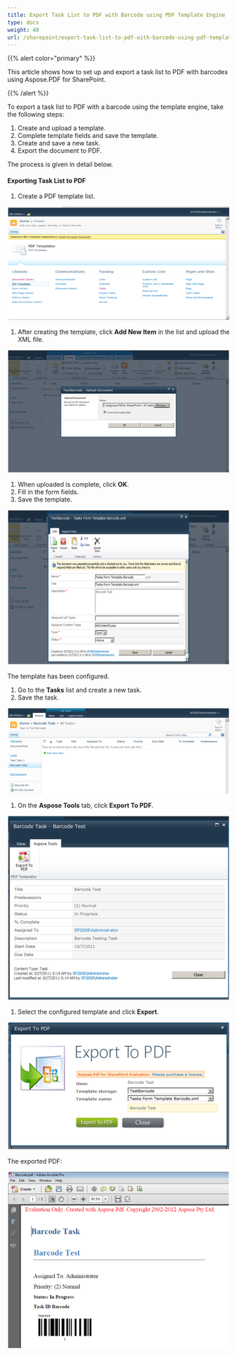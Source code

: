 ```yaml
---
title: Export Task List to PDF with Barcode using PDF Template Engine
type: docs
weight: 40
url: /sharepoint/export-task-list-to-pdf-with-barcode-using-pdf-template-engine/
---
```


{{% alert color="primary" %}} 

This article shows how to set up and export a task list to PDF with barcodes using Aspose.PDF for SharePoint.

{{% /alert %}} 

To export a task list to PDF with a barcode using the template engine, take the following steps:

1. Create and upload a template.
1. Complete template fields and save the template.
1. Create and save a new task.
1. Export the document to PDF.

The process is given in detail below.
#### **Exporting Task List to PDF**
1. Create a PDF template list. 

![todo:image_alt_text](export-task-list-to-pdf-with-barcode-using-pdf-template-engine_1.png)




1. After creating the template, click **Add New Item** in the list and upload the XML file. 

![todo:image_alt_text](export-task-list-to-pdf-with-barcode-using-pdf-template-engine_2.png)




1. When uploaded is complete, click **OK**.
1. Fill in the form fields.
1. Save the template. 

![todo:image_alt_text](export-task-list-to-pdf-with-barcode-using-pdf-template-engine_3.png)



The template has been configured. 

1. Go to the **Tasks** list and create a new task.
1. Save the task. 

![todo:image_alt_text](export-task-list-to-pdf-with-barcode-using-pdf-template-engine_4.png)




1. On the **Aspose Tools** tab, click **Export To PDF**. 

![todo:image_alt_text](export-task-list-to-pdf-with-barcode-using-pdf-template-engine_5.png)

1. Select the configured template and click **Export**. 

![todo:image_alt_text](export-task-list-to-pdf-with-barcode-using-pdf-template-engine_6.png)



The exported PDF: 

![todo:image_alt_text](export-task-list-to-pdf-with-barcode-using-pdf-template-engine_7.png)
